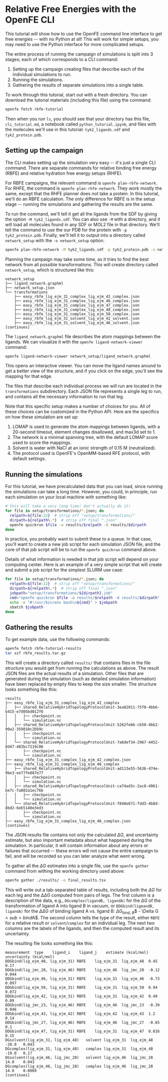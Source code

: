 # Relative Free Energies with the OpenFE CLI

This tutorial will show how to use the OpenFE command line interface to get
free energies -- with no Python at all! This will work for simple setups, you
may need to use the Python interface for more complicated setups.

The entire process of running the campaign of simulations is split into 3
stages; each of which corresponds to a CLI command:

1. Setting up the campaign creating files that describe each of the individual
   simulations to run.
2. Running the simulations.
3. Gathering the results of separate simulations into a single table.

To work through this tutorial, start out with a fresh directory. You can download the tutorial materials (including this file) using the command:

```bash
openfe fetch rbfe-tutorial
```

Then when you run `ls`, you should see that your directory has this file,
`cli_tutorial.md`, a notebook called `python_tutorial.ipynb`, and files with
the molecules we'll use in this tutorial: `tyk2_ligands.sdf` and
`tyk2_protein.pdb`.

## Setting up the campaign

The CLI makes setting up the simulation very easy -- it's just a single CLI
command. There are separate commands for relative binding free energy (RBFE)
and relative hydration free energy setups (RHFE).

For RBFE campaigns, the relevant command is `openfe plan-rbfe-network`. For
RHFE, the command is `openfe plan-rhfe-network`. They work mostly the same,
except that the RHFE planner does not take a protein. In this tutorial, we'll
do an RBFE calculation. The only difference for RBFE is in the setup stage --
running the simulations and gathering the results are the same.

To run the command, we'll tell it get all the ligands from the SDF by giving
the option `-M tyk2_ligands.sdf`. You can also use `-M` with a directory, and
it will load all molecules found in any SDF or MOL2 file in that directory.
We'll tell the command to use the our PDB for the protein with `-p
tyk2_protein.pdb`.  Finally, we'll tell it to output into a directory called
`network_setup` with the `-o network_setup` option.

```bash
openfe plan-rbfe-network -M tyk2_ligands.sdf -p tyk2_protein.pdb -o network_setup
```

Planning the campaign may take some time, as it tries to find the best
network from all possible transformations. This will create directory called
`network_setup`, which is structured like this:

<!-- top lines from `tree network_setup` -->

```text
network_setup
├── ligand_network.graphml
├── network_setup.json
└── transformations
    ├── easy_rbfe_lig_ejm_31_complex_lig_ejm_42_complex.json
    ├── easy_rbfe_lig_ejm_31_complex_lig_ejm_46_complex.json
    ├── easy_rbfe_lig_ejm_31_complex_lig_ejm_47_complex.json
    ├── easy_rbfe_lig_ejm_31_complex_lig_ejm_48_complex.json
    ├── easy_rbfe_lig_ejm_31_complex_lig_ejm_50_complex.json
    ├── easy_rbfe_lig_ejm_31_solvent_lig_ejm_42_solvent.json
    ├── easy_rbfe_lig_ejm_31_solvent_lig_ejm_46_solvent.json
[continues]
```

The `ligand_network.graphml` file describes the atom mappings between the
ligands. We can visualize it with the `openfe ligand-network-viewer` command:

```bash
openfe ligand-network-viewer network_setup/ligand_network.graphml
```

This opens an interactive viewer. You can move the ligand names around to get a
better view of the structure, and if you click on the edge, you'll see the
mapping for that edge.

The files that describe each individual process we will run are located in the
`transformations` subdirectory. Each JSON file represents a single leg to run,
and contains all the necessary information to run that leg.

Note that this specific setup makes a number of choices for you. All of
these choices can be customized in the Python API. Here are the specifics on
how these simulation are set up:

1. LOMAP is used to generate the atom mappings between ligands, with a
   20-second timeout, element changes disallowed, and max3d set to 1.
2. The network is a minimal spanning tree, with the default LOMAP score used to
   score the mappings.
3. Solvent is water with NaCl at an ionic strength of 0.15 M (neutralized).
4. The protocol used is OpenFE's OpenMM-based RFE protocol, with default settings.

<!-- TODO there should be a link to the default settings here -->


## Running the simulations

For this tutorial, we have precalculated data that you can load, since
running the simulations can take a long time. However, you could, in principle,
run each simulation on your local machine with something like:

```bash
# this will take a very long time! don't actually do it!
for file in setup/transformations/*.json; do
  relpath=${file:22}  # strip off "setup/transformations/"
  dirpath=${relpath%.*}  # strip off final ".json"
  openfe quickrun $file -o results/$relpath -d results/$dirpath
done
```

In practice, you probably want to submit these to a queue. In that case, you'll
want to create a new job script for each simulation JSON file, and the core of
that job script will be to run the `openfe quickrun` command above.

Details of what information is needed in that job script will depend on your
computing center. Here is an example of a very simple script that will create
and submit a job script for the simplest SLURM use case:

```bash
for file in setup/transformations/*.json; do
  relpath=${file:22}  # strip off "setup/transformations/"
  dirpath=${relpath%.*}  # strip off final ".json"
  jobpath="setup/transformations/${dirpath}.job"
  cmd="openfe quickrun $file -o results/$relpath -d results/$dirpath"
  echo -e "#!/usr/bin/env bash\n${cmd}" > $jobpath
  sbatch $jobpath
done
```

## Gathering the results

To get example data, use the following commands:

```bash
openfe fetch rbfe-tutorial-results
tar xzf rbfe_results.tar.gz
```

This will create a directory called `results/` that contains files in the file
structure you would get from running the calculations as above. The result JSON
files are the actual results of a simulation. Other files that are generated
during the simulation (such as detailed simulation information) have been
replaced by empty files to keep the size smaller. The structure looks something
like this:

<!-- take the top lines from `tree results` -->

```text
results
├── easy_rbfe_lig_ejm_31_complex_lig_ejm_42_complex
│   ├── shared_RelativeHybridTopologyProtocolUnit-3ea82011-75f0-4bb6-b415-e7d05bd012f6
│   │   ├── checkpoint.nc
│   │   └── simulation.nc
│   ├── shared_RelativeHybridTopologyProtocolUnit-5262feb6-cb50-4bb2-90a2-359810c2bb9c
│   │   ├── checkpoint.nc
│   │   └── simulation.nc
│   └── shared_RelativeHybridTopologyProtocolUnit-7a6def34-2967-4452-8d47-483bc7219c06
│       ├── checkpoint.nc
│       └── simulation.nc
├── easy_rbfe_lig_ejm_31_complex_lig_ejm_42_complex.json
├── easy_rbfe_lig_ejm_31_complex_lig_ejm_46_complex
│   ├── shared_RelativeHybridTopologyProtocolUnit-ad113e55-5636-474e-9be3-ee77fe887e77
│   │   ├── checkpoint.nc
│   │   └── simulation.nc
│   ├── shared_RelativeHybridTopologyProtocolUnit-ca74ad3c-2ac8-4961-be7c-fa802a1ec76b
│   │   ├── checkpoint.nc
│   │   └── simulation.nc
│   └── shared_RelativeHybridTopologyProtocolUnit-f848e671-fdd3-4b8d-8bd2-6eb5140e3ed3
│       ├── checkpoint.nc
│       └── simulation.nc
├── easy_rbfe_lig_ejm_31_complex_lig_ejm_46_complex.json
[continues]
```

The JSON results file contains not only the calculated $\Delta G$, and
uncertainty estimate, but also important metadata about what happened during
the simulation. In particular, it will contain information about any errors or
failures that occurred -- these errors will not cause the entire campaign to
fail, and will be recorded so you can later analyze what went wrong.

To gather all the $\Delta G$ estimates into a single file, use the `openfe
gather` command from withing the working directory used above:

```bash
openfe gather ./results/ -o final_results.tsv
```

This will write out a tab-separated table of results, including both the
$\Delta G$ for each leg and the $\Delta\Delta G$ computed from pairs of legs.
The first column is a description of the data, e.g., `DGcomplex(ligandB,
ligandA)` for the $\Delta G$ of the transformation of ligand
A into ligand B in vacuum, or `DDGbind(ligeandB, ligandA)` for the
$\Delta\Delta G$ of binding ligand A vs. ligand B: $\Delta G$<sub>bind,
$B$</sub>$ - \Delta G$<sub>bind$A$</sub>. The second column tells the type of
the result, either `RBFE` for a relative result or `solvent`/`complex` for an
individual leg. The next two columns are the labels of the ligands, and then
the computed result and its uncertainty.

The resulting file looks something like this:

<!-- take top lines from `cat final_results.tsv` -->

```text
measurement  type    ligand_i    ligand_j    estimate (kcal/mol) uncertainty (kcal/mol)
DDGbind(lig_ejm_48, lig_ejm_31) RBFE    lig_ejm_31  lig_ejm_48  0.45    0.17
DDGbind(lig_jmc_28, lig_ejm_46) RBFE    lig_ejm_46  lig_jmc_28  -0.12   0.044
DDGbind(lig_ejm_46, lig_ejm_31) RBFE    lig_ejm_31  lig_ejm_46  -0.73   0.097
DDGbind(lig_ejm_50, lig_ejm_31) RBFE    lig_ejm_31  lig_ejm_50  0.94    0.072
DDGbind(lig_ejm_42, lig_ejm_31) RBFE    lig_ejm_31  lig_ejm_42  0.49    0.09
DDGbind(lig_jmc_23, lig_ejm_46) RBFE    lig_ejm_46  lig_jmc_23  -0.39   0.046
DDGbind(lig_ejm_43, lig_ejm_42) RBFE    lig_ejm_42  lig_ejm_43  1.2 0.14
DDGbind(lig_jmc_27, lig_ejm_46) RBFE    lig_ejm_46  lig_jmc_27  -0.65   0.1
DDGbind(lig_ejm_47, lig_ejm_31) RBFE    lig_ejm_31  lig_ejm_47  0.016   0.15
DGsolvent(lig_ejm_31, lig_ejm_48)   solvent lig_ejm_31  lig_ejm_48  -20.0   0.043
DGcomplex(lig_ejm_31, lig_ejm_48)   complex lig_ejm_31  lig_ejm_48  -19.0   0.17
DGsolvent(lig_ejm_46, lig_jmc_28)   solvent lig_ejm_46  lig_jmc_28  14.0    0.043
DGcomplex(lig_ejm_46, lig_jmc_28)   complex lig_ejm_46  lig_jmc_28  14.0    0.0069
[continues]
```
